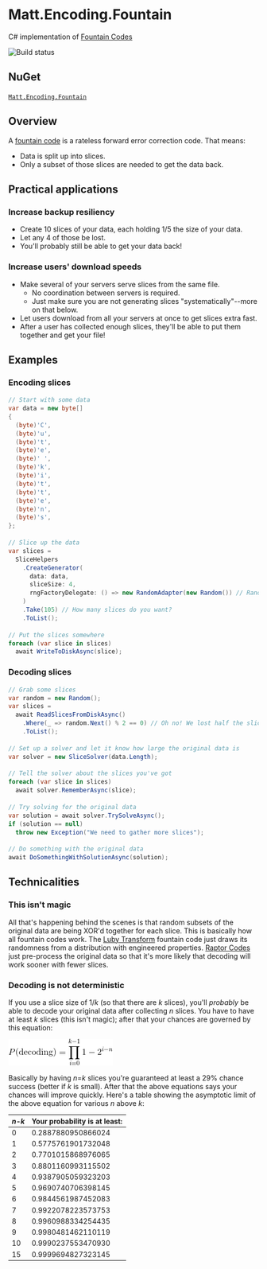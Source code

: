 # Matt.Encoding.Fountain
C# implementation of [Fountain Codes](https://en.wikipedia.org/wiki/Fountain_code)

![Build status](https://switchigan.visualstudio.com/_apis/public/build/definitions/9e65584e-ff3f-4616-b1ab-5227abae1502/10/badge "Build status")

## NuGet

[```Matt.Encoding.Fountain```](https://www.nuget.org/packages/Matt.Encoding.Fountain/)

## Overview

A [fountain code](https://en.wikipedia.org/wiki/Fountain_code) is a rateless forward error correction code. That means:
 * Data is split up into slices.
 * Only a subset of those slices are needed to get the data back.

## Practical applications

### Increase backup resiliency
 * Create 10 slices of your data, each holding 1/5 the size of your data.
 * Let any 4 of those be lost.
 * You'll probably still be able to get your data back!

### Increase users' download speeds
 * Make several of your servers serve slices from the same file.
   * No coordination between servers is required.
   * Just make sure you are not generating slices "systematically"--more on that below.
 * Let users download from all your servers at once to get slices extra fast.
 * After a user has collected enough slices, they'll be able to put them together and get your file!

## Examples

### Encoding slices

```csharp
// Start with some data
var data = new byte[]
{
  (byte)'C',
  (byte)'u',
  (byte)'t',
  (byte)'e',
  (byte)' ',
  (byte)'k',
  (byte)'i',
  (byte)'t',
  (byte)'t',
  (byte)'e',
  (byte)'n',
  (byte)'s',
};

// Slice up the data
var slices =
  SliceHelpers
    .CreateGenerator(
      data: data,
      sliceSize: 4,
      rngFactoryDelegate: () => new RandomAdapter(new Random()) // RandomAdapter is from https://www.nuget.org/packages/Matt.Random/
    )
    .Take(105) // How many slices do you want?
    .ToList();

// Put the slices somewhere
foreach (var slice in slices)
  await WriteToDiskAsync(slice);
```

### Decoding slices

```csharp
// Grab some slices
var random = new Random();
var slices =
  await ReadSlicesFromDiskAsync()
    .Where(_ => random.Next() % 2 == 0) // Oh no! We lost half the slices!
    .ToList();

// Set up a solver and let it know how large the original data is
var solver = new SliceSolver(data.Length);

// Tell the solver about the slices you've got
foreach (var slice in slices)
  await solver.RememberAsync(slice);

// Try solving for the original data
var solution = await solver.TrySolveAsync();
if (solution == null)
  throw new Exception("We need to gather more slices");

// Do something with the original data
await DoSomethingWithSolutionAsync(solution);
```

## Technicalities

### This isn't magic

All that's happening behind the scenes is that random subsets of the original data are being XOR'd together for each slice. This is basically how all fountain codes work. The [Luby Transform](https://en.wikipedia.org/wiki/Luby_transform_code) fountain code just draws its randomness from a distribution with engineered properties. [Raptor Codes](https://en.wikipedia.org/wiki/Raptor_code) just pre-process the original data so that it's more likely that decoding will work sooner with fewer slices.

### Decoding is not deterministic

If you use a slice size of 1/_k_ (so that there are _k_ slices), you'll _probably_ be able to decode your original data after collecting _n_ slices. You have to have at least _k_ slices (this isn't magic); after that your chances are governed by this equation:

![Probability of decoding n slices](https://raw.githubusercontent.com/matthew-a-thomas/Matt.Encoding.Fountain/master/Probability%20of%20decoding%20n%20slices.gif "Probability of decoding n slices")

Basically by having _n_=_k_ slices you're guaranteed at least a 29% chance success (better if _k_ is small). After that the above equations says your chances will improve quickly. Here's a table showing the asymptotic limit of the above equation for various _n_ above _k_:

| _n_-_k_ | Your probability is at least: |
|---------|-------------------------------|
| 0 | 0.2887880950866024 |
| 1 | 0.5775761901732048 |
| 2 | 0.7701015868976065 |
| 3 | 0.8801160993115502 |
| 4 | 0.9387905059323203 |
| 5 | 0.9690740706398145 |
| 6 | 0.9844561987452083 |
| 7 | 0.9922078223573753 |
| 8 | 0.9960988334254435 |
| 9 | 0.9980481462110119 |
| 10 | 0.9990237553470930 |
| 15 | 0.9999694827323145 |
